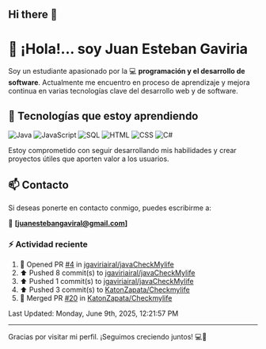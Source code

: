 ## Hi there 👋

# 👋 ¡Hola!... soy Juan Esteban Gaviria 

Soy un estudiante apasionado por la 
:computer: **programación y el desarrollo de software**. 
Actualmente me encuentro en proceso de aprendizaje y mejora continua en varias tecnologías clave del desarrollo web y de software.

## 🚀 Tecnologías que estoy aprendiendo

<p align="left">
  <img src="https://img.shields.io/badge/Java-007396?style=for-the-badge&logo=java&logoColor=white" alt="Java" />
  <img src="https://img.shields.io/badge/JavaScript-F7DF1E?style=for-the-badge&logo=javascript&logoColor=black" alt="JavaScript" />
  <img src="https://img.shields.io/badge/SQL-4479A1?style=for-the-badge&logo=postgresql&logoColor=white" alt="SQL" />
  <img src="https://img.shields.io/badge/HTML5-E34F26?style=for-the-badge&logo=html5&logoColor=white" alt="HTML" />
  <img src="https://img.shields.io/badge/CSS3-1572B6?style=for-the-badge&logo=css3&logoColor=white" alt="CSS" />
  <img src="https://img.shields.io/badge/C%23-239120?style=for-the-badge&logo=c-sharp&logoColor=white" alt="C#" />
</p>

Estoy comprometido con seguir desarrollando mis habilidades y crear proyectos útiles que aporten valor a los usuarios.

## 📫 Contacto

Si deseas ponerte en contacto conmigo, puedes escribirme a:

📧 **[juanestebangaviral@gmail.com]**


### :zap: Actividad reciente
<!--RECENT_ACTIVITY:start-->
1. 💪 Opened PR [#4](https://github.com/jgaviriairal/javaCheckMylife/pull/4) in [jgaviriairal/javaCheckMylife](https://github.com/jgaviriairal/javaCheckMylife)<br>
2. ⬆️ Pushed 8 commit(s) to [jgaviriairal/javaCheckMylife](https://github.com/jgaviriairal/javaCheckMylife)<br>
3. ⬆️ Pushed 1 commit(s) to [jgaviriairal/javaCheckMylife](https://github.com/jgaviriairal/javaCheckMylife)<br>
4. ⬆️ Pushed 3 commit(s) to [KatonZapata/Checkmylife](https://github.com/KatonZapata/Checkmylife)<br>
5. 🎉 Merged PR [#20](https://github.com/KatonZapata/Checkmylife/pull/20) in [KatonZapata/Checkmylife](https://github.com/KatonZapata/Checkmylife)<br>
<!--RECENT_ACTIVITY:end-->

<!--RECENT_ACTIVITY:last_update-->
Last Updated: Monday, June 9th, 2025, 12:21:57 PM
<!--RECENT_ACTIVITY:last_update_end-->

---

Gracias por visitar mi perfil. ¡Seguimos creciendo juntos! 💻🌱
